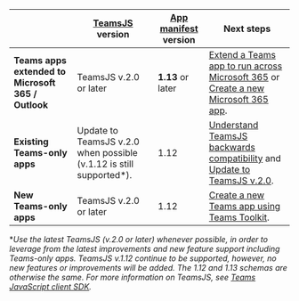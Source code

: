 |                  |[TeamsJS](/javascript/api/overview/msteams-client) version | [App manifest](../resources/schema/manifest-schema.md) version| Next steps|
|------------------|---------|--------|---|
|**Teams apps extended to Microsoft 365 / Outlook**| TeamsJS v.2.0 or later  | **1.13** or later | [Extend a Teams app to run across Microsoft 365](../m365-apps/extend-m365-teams-personal-tab.md) or [Create a new Microsoft 365 app](../m365-apps/extend-m365-teams-personal-tab.md#quickstart).|
|**Existing Teams-only apps**| Update to TeamsJS v.2.0 when possible (v.1.12 is still supported*).| 1.12 | [Understand TeamsJS backwards compatibility](../tabs/how-to/using-teams-client-sdk.md#backwards-compatibility) and [Update to TeamsJS v.2.0](../tabs/how-to/using-teams-client-sdk.md#updating-to-the-latest-teams-client-version).|
|**New Teams-only apps**| TeamsJS v.2.0 or later | 1.12 | [Create a new Teams app using Teams Toolkit](../toolkit/create-new-project.md).|

**Use the latest TeamsJS (v.2.0 or later) whenever possible, in order to leverage from the latest improvements and new feature support including Teams-only apps. TeamsJS v.1.12 continue to be supported, however, no new features or improvements will be added. The 1.12 and 1.13 schemas are otherwise the same. For more information on TeamsJS, see [Teams JavaScript client SDK](../tabs/how-to/using-teams-client-sdk.md).*
